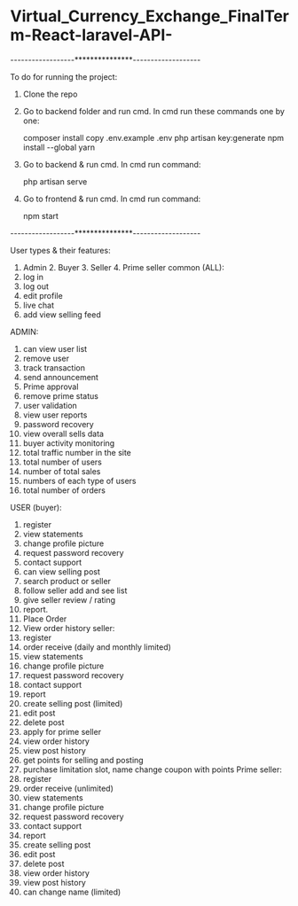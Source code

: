 # Virtual_Currency_Exchange_FinalTerm-React-laravel-API-



------------------***************-------------------


To do for running the project:
1. Clone the repo
2. Go to backend folder and run cmd. In cmd run these commands one by one:
    
    composer install
    copy .env.example .env
    php artisan key:generate
    npm install --global yarn

3. Go to backend & run cmd. In cmd run command:
    
    php artisan serve

4. Go to frontend & run cmd. In cmd run command:
    
    npm start


------------------***************-------------------





User types & their features: 
1.	Admin 2. Buyer 3. Seller 4. Prime seller
common (ALL):
1.	log in
2.	log out
3.	edit profile
4.	live chat
5.	add view selling feed

ADMIN:
1.	can view user list
2.	remove user
3.	track transaction
4.	send announcement
5.	Prime approval
6.	remove prime status 
7.	user validation
8.	view user reports
9.	password recovery 
10.	view overall sells data
11.	buyer activity monitoring
12.	total traffic number in the site
13.	total number of users
14.	number of total sales
15.	numbers of each type of users
16.	total number of orders


USER (buyer):
1.	register
2.	view statements
3.	change profile picture
4.	request password recovery
5.	contact support
6.	can view selling post 
7.	 search product or seller
8.	 follow seller add and see list
9.	 give seller review / rating
10.	 report.
11.	Place Order
12.	View order history
seller:
1.	register
2.	order receive (daily and monthly limited)
3.	view statements
4.	change profile picture
5.	request password recovery
6.	contact support
7.	report
8.	create selling post (limited)
9.	edit post
10.	delete post
11.	apply for prime seller
12.	view order history
13.	view post history
14.	get points for selling and posting
15.	purchase limitation slot, name change coupon with points
Prime seller:
1.	register
2.	order receive (unlimited)
3.	view statements
4.	change profile picture
5.	request password recovery
6.	contact support
7.	report
8.	create selling post
9.	edit post
10.	delete post
11.	view order history
12.	view post history
13.	can change name (limited)
